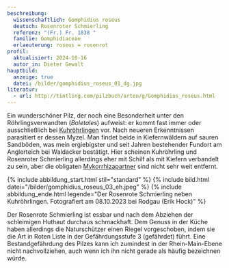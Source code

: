 ```yaml
---
beschreibung:
  wissenschaftlich: Gomphidius roseus
  deutsch: Rosenroter Schmierling
  referenz: "(Fr.) Fr. 1838 "
  familie: Gomphidiaceae
  erlaeuterung: roseus = rosenrot
profil:
  aktualisiert: 2024-10-16
  autor_in: Dieter Gewalt
hauptbild:
  anzeige: true
  datei: /bilder/gomphidius_roseus_01_dg.jpg
literatur:
  - url: http://tintling.com/pilzbuch/arten/g/Gomphidius_roseus.html
---
```

Ein wunderschöner Pilz, der noch eine Besonderheit unter den Röhrlingsverwandten (*Boletales*) aufweist: er kommt fast immer oder ausschließlich bei [Kuhröhrlingen](/pilze/suillus-bovinus-kuhröhrling) vor. Nach neueren Erkenntnissen parasitiert er dessen Myzel. Man findet beide in Kiefernwäldern auf sauren Sandböden, was mein ergiebigster und seit Jahren bestehender Fundort am Anglerteich bei Waldacker bestätigt. Hier scheinen Kuhröhrling und Rosenroter Schmierling allerdings eher mit Schilf als mit Kiefern verbandelt zu sein, aber die obligaten [Mykorrhizapartner](Mykorrhiza "Glossar") sind nicht sehr weit entfernt.

{% include abbildung_start.html stil="standard" %}
{% include bild.html datei="/bilder/gomphidius_roseus_03_eh.jpeg" %}
{% include abbildung_ende.html legende="Der Rosenrote Schmierling neben Kuhröhrlingen. Fotografiert am 08.10.2023 bei Rodgau (Erik Hock)" %}

Der Rosenrote Schmierling ist essbar und nach dem Abziehen der schleimigen Huthaut durchaus schmackhaft. Dem Genuss in der Küche haben allerdings die Naturschützer einen Riegel vorgeschoben, indem sie die Art in Roten Liste in der Gefährdungsstufe 3 (gefährdet) führt. Eine Bestandgefährdung des Pilzes kann ich zumindest in der Rhein-Main-Ebene nicht nachvollziehen, auch wenn ich ihn nicht gerade als häufig bezeichnen würde.
